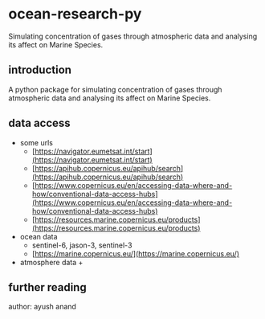 # ocean-research-py
Simulating concentration of gases through atmospheric data and analysing its affect on Marine Species.

## introduction
A python package for simulating concentration of gases through atmospheric data and analysing its affect on  Marine Species.

## data access
+ some urls
    + [https://navigator.eumetsat.int/start](https://navigator.eumetsat.int/start)
    + [https://apihub.copernicus.eu/apihub/search](https://apihub.copernicus.eu/apihub/search)
    + [https://www.copernicus.eu/en/accessing-data-where-and-how/conventional-data-access-hubs](https://www.copernicus.eu/en/accessing-data-where-and-how/conventional-data-access-hubs)
    + [https://resources.marine.copernicus.eu/products](https://resources.marine.copernicus.eu/products)
+ ocean data
    + sentinel-6, jason-3, sentinel-3
    + [https://marine.copernicus.eu/](https://marine.copernicus.eu/)
+ atmosphere data
    + 

## further reading
author: ayush anand